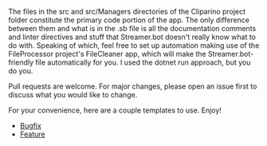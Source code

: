 The files in the src and src/Managers directories of the Cliparino project folder constitute the primary code portion of the app.
The only difference between them and what is in the .sb file is all the documentation comments and linter directives and stuff that Streamer.bot doesn't really know what to do with.
Speaking of which, feel free to set up automation making use of the FileProcessor project's FileCleaner app, which will make the Streamer.bot-friendly file automatically for you.
I used the dotnet run approach, but you do you.

Pull requests are welcome.
For major changes, please open an issue first to discuss what you would like to change.

For your convenience, here are a couple templates to use. Enjoy!
- [Bugfix](https://github.com/angrmgmt/Cliparino/compare?title=Bugfix%20Request&body=%23%23%20Bugfix%20Pull%20Request%0A%0A%23%23%23%20Description%0APlease%20provide%20a%20clear%20and%20concise%20description%20of%20the%20bug%20and%20the%20fix.%0A%0A%23%23%23%20Related%20Issue%0AIf%20applicable%2C%20please%20provide%20a%20link%20to%20the%20related%20issue.%0A%0A%23%23%23%20How%20Has%20This%20Been%20Tested%3F%0APlease%20describe%20the%20tests%20that%20you%20ran%20to%20verify%20your%20changes.%20Provide%20instructions%20so%20we%20can%20reproduce.%0A%0A-%20%5B%20%5D%20Test%20A%0A-%20%5B%20%5D%20Test%20B%0A%0A%23%23%23%20Screenshots%20(if%20appropriate)%3A%0AIf%20applicable%2C%20add%20screenshots%20to%20help%20explain%20your%20problem%20and%20solution.%0A%0A%23%23%23%20Checklist%3A%0A-%20%5B%20%5D%20My%20code%20follows%20the%20style%20guidelines%20of%20this%20project%0A-%20%5B%20%5D%20I%20have%20performed%20a%20self-review%20of%20my%20own%20code%0A-%20%5B%20%5D%20I%20have%20commented%20my%20code%2C%20particularly%20in%20hard-to-understand%20areas%0A-%20%5B%20%5D%20I%20have%20made%20corresponding%20changes%20to%20the%20documentation%0A-%20%5B%20%5D%20My%20changes%20generate%20no%20new%20warnings%0A-%20%5B%20%5D%20I%20have%20added%20tests%20that%20prove%20my%20fix%20is%20effective%20or%20that%20my%20feature%20works%0A-%20%5B%20%5D%20New%20and%20existing%20unit%20tests%20pass%20locally%20with%20my%20changes%0A-%20%5B%20%5D%20Any%20dependent%20changes%20have%20been%20merged%20and%20published%20in%20downstream%20modules)
- [Feature](https://github.com/angrmgmt/Cliparino/compare?title=New%20Feature%20Request&body=%23%23%20Feature%3A%20%5BFeature%20Name%5D%0A%0A%23%23%23%20Description%0AProvide%20a%20detailed%20description%20of%20the%20feature%20being%20implemented.%20Include%20the%20purpose%20and%20functionality%20of%20the%20feature.%0A%0A%23%23%23%20Related%20Issue%0AIf%20applicable%2C%20mention%20any%20related%20issues%20or%20link%20to%20the%20issue%20number.%0A%0A%23%23%23%20Implementation%20Details%0ADescribe%20how%20the%20feature%20was%20implemented.%20Include%20information%20about%20any%20new%20files%2C%20functions%2C%20or%20changes%20to%20existing%20code.%0A%0A%23%23%23%20Testing%0AExplain%20how%20the%20feature%20was%20tested.%20Include%20details%20about%20any%20unit%20tests%2C%20integration%20tests%2C%20or%20manual%20testing%20performed.%0A%0A%23%23%23%20Checklist%0A-%20%5B%20%5D%20I%20have%20performed%20a%20self-review%20of%20my%20own%20code%0A-%20%5B%20%5D%20I%20have%20commented%20my%20code%2C%20particularly%20in%20hard-to-understand%20areas%0A-%20%5B%20%5D%20I%20have%20made%20corresponding%20changes%20to%20the%20documentation%0A-%20%5B%20%5D%20I%20have%20added%20tests%20that%20prove%20my%20fix%20is%20effective%20or%20that%20my%20feature%20works%0A-%20%5B%20%5D%20New%20and%20existing%20unit%20tests%20pass%20locally%20with%20my%20changes%0A-%20%5B%20%5D%20Any%20dependent%20changes%20have%20been%20merged%20and%20published%20in%20downstream%20modules%0A%0A%23%23%23%20Screenshots%20(if%20applicable)%0AIf%20applicable%2C%20add%20screenshots%20to%20help%20explain%20your%20feature.)
